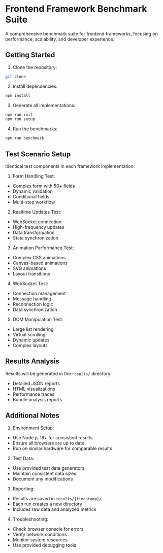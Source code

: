 # Frontend Framework Benchmark Suite

A comprehensive benchmark suite for frontend frameworks, focusing on performance, scalability, and developer experience.

## Getting Started

1. Clone the repository:
```bash
git clone
```

2. Install dependencies:
```bash
npm install
```

3. Generate all implementations:
```bash
npm run init
npm run setup
```

4. Run the benchmarks:
```bash
npm run benchmark
```

## Test Scenario Setup

Identical test components in each framework implementation:

1. Form Handling Test:
- Complex form with 50+ fields
- Dynamic validation
- Conditional fields
- Multi-step workflow

2. Realtime Updates Test:
- WebSocket connection
- High-frequency updates
- Data transformation
- State synchronization

3. Animation Performance Test:
- Complex CSS animations
- Canvas-based animations
- SVG animations
- Layout transitions

4. WebSocket Test:
- Connection management
- Message handling
- Reconnection logic
- Data synchronization

5. DOM Manipulation Test:
- Large list rendering
- Virtual scrolling
- Dynamic updates
- Complex layouts

## Results Analysis

Results will be generated in the `results/` directory:
- Detailed JSON reports
- HTML visualizations
- Performance traces
- Bundle analysis reports

## Additional Notes

1. Environment Setup:
- Use Node.js 18+ for consistent results
- Ensure all browsers are up to date
- Run on similar hardware for comparable results

2. Test Data:
- Use provided test data generators
- Maintain consistent data sizes
- Document any modifications

3. Reporting:
- Results are saved in `results/{timestamp}/`
- Each run creates a new directory
- Includes raw data and analyzed metrics

4. Troubleshooting:
- Check browser console for errors
- Verify network conditions
- Monitor system resources
- Use provided debugging tools
